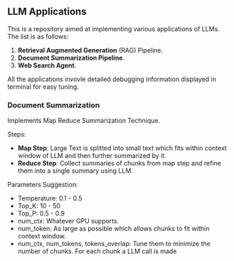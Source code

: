 ## LLM Applications

This is a repository aimed at implementing various applications of LLMs. The list is as follows:
1. **Retrieval Augmented Generation** (RAG) Pipeline.
2. **Document Summarization Pipeline**.
3. **Web Search Agent**.

All the applications invovle detailed debugging information displayed in terminal for easy tuning.


### Document Summarization

Implements Map Reduce Summarization Technique. 

Steps: 
- **Map Step**: Large Text is splitted into small text which fits within context window of LLM and then further summarized by it.
- **Reduce Step**: Collect summaries of chunks from map step and refine them into a single summary using LLM.



Parameters Suggestion:
- Temperature: 0.1 - 0.5
- Top_K: 10 - 50
- Top_P: 0.5 - 0.9
- num_ctx: Whatever GPU supports.
- num_token: As large as possible which allows chunks to fit within context window. 
- num_ctx, num_tokens, tokens_overlap: Tune them to minimize the number of chunks. For each chunk a LLM call is made
